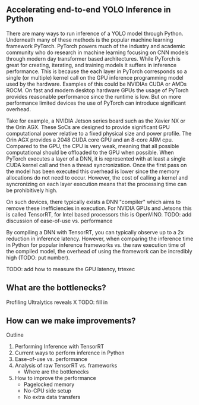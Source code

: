 Accelerating end-to-end YOLO Inference in Python
------------------------------------------------

There are many ways to run inference of a YOLO model through Python.
Underneath many of these methods is the popular machine learning framework PyTorch.
PyTorch powers much of the industry and academic community who do research in machine learning focusing on CNN models through modern day transformer based architectures.
While PyTorch is great for creating, iterating, and training models it suffers in inference performance.
This is because the each layer in PyTorch corresponds so a single (or multiple) kernel call on the GPU inference programming model used by the hardware. Examples of this could be NVIDIAs CUDA or AMDs ROCM.
On fast and modern desktop hardware GPUs the usage of PyTorch provides reasonable performance since the runtime is low. But on more performance limited devices the use of PyTorch can introduce significant overhead.

Take for example, a NVIDIA Jetson series board such as the Xavier NX or the Orin AGX. These SoCs are designed to provide significant GPU computational power relative to a fixed physical size and power profile. The Orin AGX provides a 2048 CUDA core GPU and an 8-core ARM cpu. Compared to the GPU, the CPU is very weak, meaning that all possible computational should be offloaded to the GPU when possible. 
When PyTorch executes a layer of a DNN, it is represented with at least a single CUDA kernel call and then a thread syncronization. Once the first pass on the model has been executed this overhead is lower since the memory allocations do not need to occur. However, the cost of calling a kernel and syncronizing on each layer execution means that the processing time can be prohibitively high.

On such devices, there typically exists a DNN "compiler" which aims to remove these inefficiencies in execution. For NVIDIA GPUs and Jetsons this is called TensorRT, for Intel based processors this is OpenVINO. 
TODO: add discussion of ease-of-use vs. performance

By compiling a DNN with TensorRT, you can typically observe up to a 2x reduction in inference latency. However, when comparing the inference time in Python for popular inference frameworks vs. the raw execution time of the compiled model, the overhead of using the framework can be incredibly high (TODO: put number).

TODO: add how to measure the GPU latency, trtexec

What are the bottlenecks?
-------------------------

Profiling Ultralytics reveals X TODO: fill in


How can we make improvements?
-----------------------------




Outline
1. Performing Inference with TensorRT
2. Current ways to perform inference in Python
3. Ease-of-use vs. performance
4. Analysis of raw TensorRT vs. frameworks
    - Where are the bottlenecks
5. How to improve the performance
    - Pagelocked memory
    - No-CPU side setup
    - No extra data transfers
